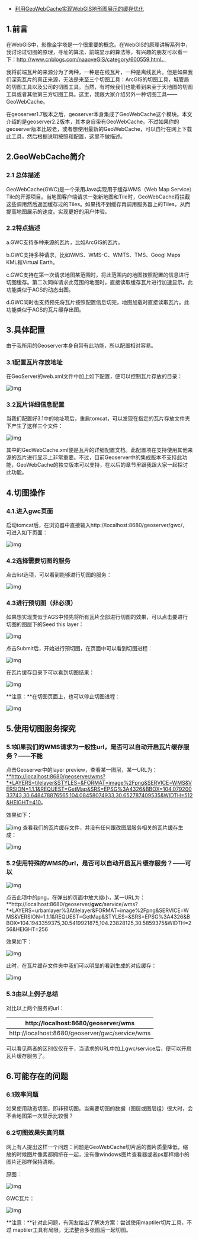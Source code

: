 - [利用GeoWebCache实现WebGIS地形图展示的缓存优化](https://www.cnblogs.com/naaoveGIS/p/4195008.html)

## 1.前言

在WebGIS中，影像金字塔是一个很重要的概念。在WebGIS的原理讲解系列中，我讨论过切图的原理，寻址的算法，前端显示的算法等，有兴趣的朋友可以看一下：http://www.cnblogs.com/naaoveGIS/category/600559.html。

我将前端瓦片的来源分为了两种，一种是在线瓦片，一种是离线瓦片。但是如果我们深究瓦片的真正来源，无法是来至三个切图工具：ArcGIS的切图工具，城管局的切图工具以及公司的切图工具。当然，有时候我们也能看到来至于天地图的切图工具或者其他第三方切图工具。这里，我跟大家介绍另外一种切图工具——GeoWebCache。

在geoserver1.7版本之后，geoserver本身集成了GeoWebCache这个模块。本文介绍的是geoserver2.2版本，其本身自带有GeoWebCache。不过如果你的geoserver版本比较老，或者想使用最新的GeoWebCache，可以自行在网上下载此工具，然后根据说明按照和配置，这里不做描述。

## 2.GeoWebCache简介

### 2.1 总体描述

GeoWebCache(GWC)是一个采用Java实现用于缓存WMS（Web Map  Service）Tile的开源项目。当地图客户端请求一张新地图和Tile时，GeoWebCache将拦截这些调用然后返回缓存过的Tiles。如果找不到缓存再调用服务器上的Tiles，从而提高地图展示的速度。实现更好的用户体验。

### 2.2特点描述

a.GWC支持多种来源的瓦片，比如ArcGIS的瓦片。

b.GWC支持多种请求，比如WMS、WMS-C、WMTS、TMS、Googl Maps KML和Virtual Earth。

c.GWC支持在第一次请求地图某范围时，将此范围内的地图按照配置的信息进行切图缓存。第二次同样请求此范围的地图时，直接读取缓存瓦片进行加速显示。此功能类似于AGS的动态出图。

d.GWC同时也支持预先将瓦片按照配置信息切完，地图加载时直接读取瓦片。此功能类似于AGS的瓦片缓存出图。

## 3.具体配置

由于我所用的Geoserver本身自带有此功能，所以配置相对容易。

### 3.1配置瓦片存放地址

在GeoServer的web.xml文件中加上如下配置，便可以控制瓦片存放的目录：

  ![img](https://images0.cnblogs.com/blog/656746/201412/310907128417488.png)          

### 3.2瓦片详细信息配置

当我们配置好3.1中的地址项后，重启tomcat，可以发现在指定的瓦片存放文件夹下产生了这样三个文件：

 ![img](https://images0.cnblogs.com/blog/656746/201412/310907243253279.png)

其中的GeoWebCache.xml便是瓦片的详细配置文档。此配置项在支持使用其他来源的瓦片进行显示上非常重要。不过，目前Geoserver中的集成版本不支持此功能，GeoWebCache的独立版本可以支持，在以后的章节里跟我跟大家一起探讨此功能。

## 4.切图操作

### 4.1.进入gwc页面

启动tomcat后，在浏览器中直接输入http://localhost:8680/geoserver/gwc/，可进入如下页面：

 ![img](https://images0.cnblogs.com/blog/656746/201412/310907332948973.png)

### 4.2选择需要切图的服务

点击list选项，可以看到能够进行切图的服务：

 ![img](https://images0.cnblogs.com/blog/656746/201412/310907444035578.png)

### 4.3进行预切图（非必须）

如果想实现类似于AGS中预先将所有瓦片全部进行切图的效果，可以点击要进行切图的图层下的Seed this layer：

 ![img](https://images0.cnblogs.com/blog/656746/201412/310907559663814.png)

点击Submit后，开始进行预切图，在页面中可以看到切图进程：

 ![img](https://images0.cnblogs.com/blog/656746/201412/310908048092077.png)

在瓦片缓存目录下可以看到切图结果：

 ![img](https://images0.cnblogs.com/blog/656746/201412/310908142789684.png)

 

**注意：**在切图页面上，也可以停止切图进程：

![img](https://images0.cnblogs.com/blog/656746/201412/310909261845316.png)

## 5.使用切图服务探究

### 5.1如果我们的WMS请求为一般性url，是否可以自动开启瓦片缓存服务？——不能

点击Geoserver中的layer preview，查看某一图层，某一URL为：[**http://localhost:8680/geoserver/wms?**LAYERS=tilelayer&STYLES=&FORMAT=image%2Fpng&SERVICE=WMS&VERSION=1.1.1&REQUEST=GetMap&SRS=EPSG%3A4326&BBOX=104.07920033743,30.648478876565,104.08458074933,30.652787409535&WIDTH=512&HEIGHT=410](http://localhost:8680/geoserver/wms?LAYERS=tilelayer&STYLES=&FORMAT=image%2Fpng&SERVICE=WMS&VERSION=1.1.1&REQUEST=GetMap&SRS=EPSG%3A4326&BBOX=104.07920033743,30.648478876565,104.08458074933,30.652787409535&WIDTH=512&HEIGHT=410)。

效果如下：

![img](https://images0.cnblogs.com/blog/656746/201412/310909355281196.png) 查看我们的瓦片缓存文件，并没有任何跟改图层服务相关的瓦片缓存生成：

 ![img](https://images0.cnblogs.com/blog/656746/201412/310909527476969.png)

### 5.2使用特殊的WMS的url，是否可以自动开启瓦片缓存服务？——可以

 ![img](https://images0.cnblogs.com/blog/656746/201412/310910069818786.png)

点击此项中的png，在弹出的页面中放大缩小，某一URL为：**http://localhost:8680/geoserver/****gwc****/service/wms?**LAYERS=urbanlayer%3Atilelayer&FORMAT=image%2Fpng&SERVICE=WMS&VERSION=1.1.1&REQUEST=GetMap&STYLES=&SRS=EPSG%3A4326&BBOX=104.1943359375,30.5419921875,104.23828125,30.5859375&WIDTH=256&HEIGHT=256

效果如下：

 ![img](https://images0.cnblogs.com/blog/656746/201412/310910167637364.jpg)

此时，在瓦片缓存文件夹中我们可以明显的看到生成的对应缓存：

 ![img](https://images0.cnblogs.com/blog/656746/201412/310910248726188.png)

### 5.3由以上例子总结

对比以上两个服务的url：

| http://localhost:8680/geoserver/wms             |
| ----------------------------------------------- |
| http://localhost:8680/geoserver/gwc/service/wms |

 

可以看见两者的区别仅仅在于，当请求的URL中加上gwc/service后，便可以开启瓦片缓存服务了。

## 6.可能存在的问题

### 6.1效率问题

如果使用动态切图，即非预切图。当需要切图的数据（图层或图层组）很大时，会不会地图第一次显示比较慢？

### 6.2切图效果失真问题

网上有人提出这样一个问题：问题是GeoWebCache切片后的图片质量降低，缩放的时候图片像素都拥挤在一起，没有像windows图片查看器或者ps那样缩小的图片还那样保持清晰。

原图：

![img](https://images0.cnblogs.com/blog/656746/201412/310910420595503.png)

GWC瓦片：

 ![img](https://images0.cnblogs.com/blog/656746/201412/310911285444969.png)

**注意：**针对此问题，有网友给出了解决方案：尝试使用maptiler切片工具，不过 maptiler工具有局限，无法整合多张图后一起切图。